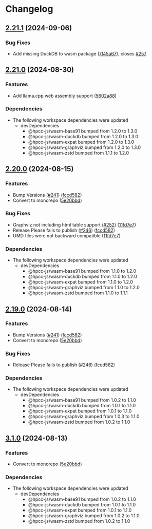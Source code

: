 # Changelog

## [2.21.1](https://github.com/hpcc-systems/hpcc-js-wasm/compare/wasm-v2.21.0...wasm-v2.21.1) (2024-09-06)


### Bug Fixes

* Add missing DuckDB to wasm package ([7f45a67](https://github.com/hpcc-systems/hpcc-js-wasm/commit/7f45a675d97c31c4b3cd3adca912c24d114c9019)), closes [#257](https://github.com/hpcc-systems/hpcc-js-wasm/issues/257)

## [2.21.0](https://github.com/hpcc-systems/hpcc-js-wasm/compare/wasm-v2.20.0...wasm-v2.21.0) (2024-08-30)


### Features

* Add llama.cpp web assembly support ([5602a88](https://github.com/hpcc-systems/hpcc-js-wasm/commit/5602a8889df432345d1370ce4dba919262ce6c34))


### Dependencies

* The following workspace dependencies were updated
  * devDependencies
    * @hpcc-js/wasm-base91 bumped from 1.2.0 to 1.3.0
    * @hpcc-js/wasm-duckdb bumped from 1.2.0 to 1.3.0
    * @hpcc-js/wasm-expat bumped from 1.2.0 to 1.3.0
    * @hpcc-js/wasm-graphviz bumped from 1.2.0 to 1.3.0
    * @hpcc-js/wasm-zstd bumped from 1.1.1 to 1.2.0

## [2.20.0](https://github.com/hpcc-systems/hpcc-js-wasm/compare/wasm-v2.19.0...wasm-v2.20.0) (2024-08-15)


### Features

* Bump Versions ([#241](https://github.com/hpcc-systems/hpcc-js-wasm/issues/241)) ([fccd582](https://github.com/hpcc-systems/hpcc-js-wasm/commit/fccd58255035da8f1755809dcb29c4b4736443a4))
* Convert to monorepo ([5e20bbd](https://github.com/hpcc-systems/hpcc-js-wasm/commit/5e20bbdaa32a4ae304e79cabe22a9bf1a38a482b))


### Bug Fixes

* Graphviz not including html table support ([#252](https://github.com/hpcc-systems/hpcc-js-wasm/issues/252)) ([11fd7e7](https://github.com/hpcc-systems/hpcc-js-wasm/commit/11fd7e7d20b2b8fa7a0d3832775aedb4cd7e9bd3))
* Release Please fails to publish ([#246](https://github.com/hpcc-systems/hpcc-js-wasm/issues/246)) ([fccd582](https://github.com/hpcc-systems/hpcc-js-wasm/commit/fccd58255035da8f1755809dcb29c4b4736443a4))
* UMD files were not backward compatible ([11fd7e7](https://github.com/hpcc-systems/hpcc-js-wasm/commit/11fd7e7d20b2b8fa7a0d3832775aedb4cd7e9bd3))


### Dependencies

* The following workspace dependencies were updated
  * devDependencies
    * @hpcc-js/wasm-base91 bumped from 1.1.0 to 1.2.0
    * @hpcc-js/wasm-duckdb bumped from 1.1.0 to 1.2.0
    * @hpcc-js/wasm-expat bumped from 1.1.0 to 1.2.0
    * @hpcc-js/wasm-graphviz bumped from 1.1.0 to 1.2.0
    * @hpcc-js/wasm-zstd bumped from 1.1.0 to 1.1.1

## [2.19.0](https://github.com/hpcc-systems/hpcc-js-wasm/compare/wasm-v2.18.3...wasm-v2.19.0) (2024-08-14)


### Features

* Bump Versions ([#241](https://github.com/hpcc-systems/hpcc-js-wasm/issues/241)) ([fccd582](https://github.com/hpcc-systems/hpcc-js-wasm/commit/fccd58255035da8f1755809dcb29c4b4736443a4))
* Convert to monorepo ([5e20bbd](https://github.com/hpcc-systems/hpcc-js-wasm/commit/5e20bbdaa32a4ae304e79cabe22a9bf1a38a482b))


### Bug Fixes

* Release Please fails to publish ([#246](https://github.com/hpcc-systems/hpcc-js-wasm/issues/246)) ([fccd582](https://github.com/hpcc-systems/hpcc-js-wasm/commit/fccd58255035da8f1755809dcb29c4b4736443a4))


### Dependencies

* The following workspace dependencies were updated
  * devDependencies
    * @hpcc-js/wasm-base91 bumped from 1.0.2 to 1.1.0
    * @hpcc-js/wasm-duckdb bumped from 1.0.1 to 1.1.0
    * @hpcc-js/wasm-expat bumped from 1.0.1 to 1.1.0
    * @hpcc-js/wasm-graphviz bumped from 1.0.3 to 1.1.0
    * @hpcc-js/wasm-zstd bumped from 1.0.2 to 1.1.0

## [3.1.0](https://github.com/hpcc-systems/hpcc-js-wasm/compare/wasm-v3.0.0...wasm-v3.1.0) (2024-08-13)


### Features

* Convert to monorepo ([5e20bbd](https://github.com/hpcc-systems/hpcc-js-wasm/commit/5e20bbdaa32a4ae304e79cabe22a9bf1a38a482b))


### Dependencies

* The following workspace dependencies were updated
  * devDependencies
    * @hpcc-js/wasm-base91 bumped from 1.0.2 to 1.1.0
    * @hpcc-js/wasm-duckdb bumped from 1.0.1 to 1.1.0
    * @hpcc-js/wasm-expat bumped from 1.0.1 to 1.1.0
    * @hpcc-js/wasm-graphviz bumped from 1.0.2 to 1.1.0
    * @hpcc-js/wasm-zstd bumped from 1.0.2 to 1.1.0
